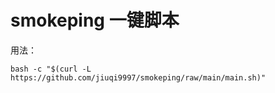 # smokeping 一键脚本

用法：

```
bash -c "$(curl -L https://github.com/jiuqi9997/smokeping/raw/main/main.sh)"
```
